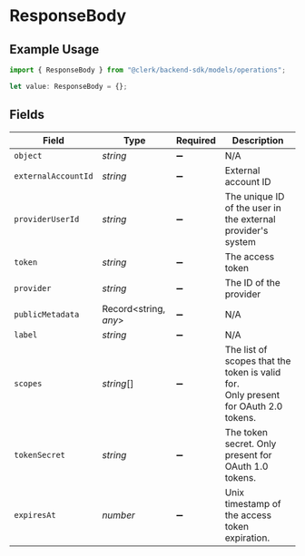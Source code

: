 # ResponseBody

## Example Usage

```typescript
import { ResponseBody } from "@clerk/backend-sdk/models/operations";

let value: ResponseBody = {};
```

## Fields

| Field                                                                              | Type                                                                               | Required                                                                           | Description                                                                        |
| ---------------------------------------------------------------------------------- | ---------------------------------------------------------------------------------- | ---------------------------------------------------------------------------------- | ---------------------------------------------------------------------------------- |
| `object`                                                                           | *string*                                                                           | :heavy_minus_sign:                                                                 | N/A                                                                                |
| `externalAccountId`                                                                | *string*                                                                           | :heavy_minus_sign:                                                                 | External account ID                                                                |
| `providerUserId`                                                                   | *string*                                                                           | :heavy_minus_sign:                                                                 | The unique ID of the user in the external provider's system                        |
| `token`                                                                            | *string*                                                                           | :heavy_minus_sign:                                                                 | The access token                                                                   |
| `provider`                                                                         | *string*                                                                           | :heavy_minus_sign:                                                                 | The ID of the provider                                                             |
| `publicMetadata`                                                                   | Record<string, *any*>                                                              | :heavy_minus_sign:                                                                 | N/A                                                                                |
| `label`                                                                            | *string*                                                                           | :heavy_minus_sign:                                                                 | N/A                                                                                |
| `scopes`                                                                           | *string*[]                                                                         | :heavy_minus_sign:                                                                 | The list of scopes that the token is valid for.<br/>Only present for OAuth 2.0 tokens. |
| `tokenSecret`                                                                      | *string*                                                                           | :heavy_minus_sign:                                                                 | The token secret. Only present for OAuth 1.0 tokens.                               |
| `expiresAt`                                                                        | *number*                                                                           | :heavy_minus_sign:                                                                 | Unix timestamp of the access token expiration.                                     |